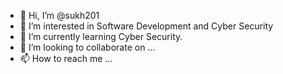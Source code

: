 - 👋 Hi, I’m @sukh201
- 👀 I’m interested in Software Development and Cyber Security
- 🌱 I’m currently learning Cyber Security.
- 💞️ I’m looking to collaborate on ...
- 📫 How to reach me ...

<!---
sukh201/sukh201 is a ✨ special ✨ repository because its `README.md` (this file) appears on your GitHub profile.
You can click the Preview link to take a look at your changes.
--->
